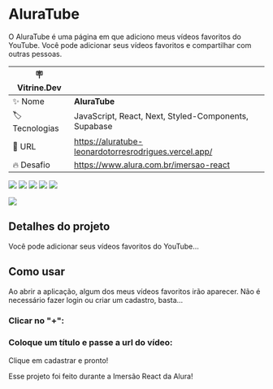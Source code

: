 # AluraTube

O AluraTube é uma página em que adiciono meus vídeos favoritos do YouTube. Você pode adicionar seus vídeos favoritos e compartilhar com outras pessoas.

| :placard: Vitrine.Dev |     |
| -------------  | --- |
| :sparkles: Nome        | **AluraTube**
| :label: Tecnologias | JavaScript, React, Next, Styled-Components, Supabase
| :rocket: URL         | https://aluratube-leonardotorresrodrigues.vercel.app/
| :fire: Desafio     | https://www.alura.com.br/imersao-react

<div>
  <img src="https://img.shields.io/badge/JavaScript-F7DF1E?style=for-the-badge&logo=javascript&logoColor=black">
  <img src="https://img.shields.io/badge/React-20232A?style=for-the-badge&logo=react&logoColor=61DAFB"/>
  <img src="https://img.shields.io/badge/Next-ffffff?style=for-the-badge&logo=nextdotjs&logoColor=000000"/>
  <img src="https://img.shields.io/badge/styled components-3C3C3C?style=for-the-badge&logo=styled-components&logoColor=DB7093">
  <img src="https://img.shields.io/badge/supabase-1C1C1C?style=for-the-badge&logo=supabase&logoColor=3ECF8E">
</div>

<!-- Inserir imagem com a #vitrinedev ao final do link -->
![](https://via.placeholder.com/1200x500.png?text=imagem+lindona+do+meu+projeto#vitrinedev)

## Detalhes do projeto

Você pode adicionar seus vídeos favoritos do YouTube...

## Como usar

Ao abrir a aplicação, algum dos meus vídeos favoritos irão aparecer. Não é necessário fazer login ou criar um cadastro, basta...

### Clicar no "+":
<!-- adicionar imagem do + -->

### Coloque um título e passe a url do vídeo:

<!-- Inserir imagem adicionando vídeo -->

Clique em cadastrar e pronto!

Esse projeto foi feito durante a Imersão React da Alura!
